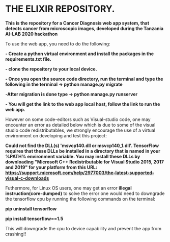 # THE ELIXIR REPOSITORY.
**This is the repository for a Cancer Diagnosis web app system, that detects cancer from microscopic images, developed during the Tanzania AI-LAB  2020 hackathon**


To use the web app, you need to do the following:

**- Create a python virtual environment and install the packages in the requirements.txt file.**

**- clone the repository to your local device.**

**- Once you open the source code directory, run the terminal and type the following in the terminal -> python manage.py migrate**

**-After migration is done type -> python manage.py runserver**

**- You will get the link to the web app local host, follow the link to run the web app.** 




However on some code-editors such as  Visual-studio code, one may encounter  an error as detailed below which is due to some of the visual studio code redistributables, we strongly encourage the use of a virtual environment on developing and test this project:

**Could not find the DLL(s) 'msvcp140.dll or msvcp140_1.dll'. TensorFlow requires that these DLLs be installed in a directory that is named in your %PATH% environment variable. You may install these DLLs by downloading "Microsoft C++ Redistributable for Visual Studio 2015, 2017 and 2019" for your platform from this URL: https://support.microsoft.com/help/2977003/the-latest-supported-visual-c-downloads**

Futhermore, for Linux OS users, one may get an error **illegal instruction(core-dumped)** to solve the error one would need to downgrade the tensorflow cpu by running the following commands on the terminal:

**pip uninstall tensorflow**

**pip install tensorflow==1.5**


This will downgrade the cpu to device capability and prevent the app from crashing!!
